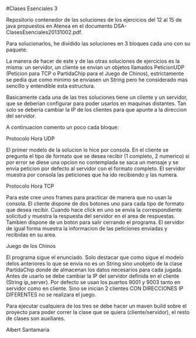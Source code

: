#Clases Esenciales 3

Repositorio contenedor de las soluciones de los ejercicios del 12 al 15 de java propuestos en Atenea en el documento DSA-ClasesEsenciales20131002.pdf.

Para solucionarlos, he dividido las soluciones en 3 bloques cada uno con su paquete. 

La manera de hacer de este y de las otras soluciones de ejercicios es la misma: un servidor, un cliente se envian un objetos llamados PeticionUDP (Peticion para TCP o PartidaChip para el Juego de Chinos), estrictamente se pedia que como minimo se enviasen un String pero he considerado mas sencillo y entendible esta estructura.

Basicamente cada una de las tres soluciones tiene un cliente y un servidor, que se deberian configurar para poder usarlos en maquinas distantes. Tan solo se deberia cambiar la IP de los clientes para que apunte a la direccion del servidor.

A continuacion comento un poco cada bloque:

Protocolo Hora UDP

El primer modelo de la solucion lo hice por consola. En el cliente se pregunta el tipo de formato que se desea recibir (1 completo, 2 numerico) si por error se diese una opcion no contemplada se saca un mensaje y se envia peticion por defecto al servidor con el formato completo. El servidor muestra por consola las peticiones que ha ido recibiendo y las numera.

Protocolo Hora TCP

Para este cree unos frames para practicar de manera que no usan la consola. El cliente dispone de dos botones uno para cada tipo de formato que desea recibir. Cuando hace click en uno se envia la correspondiente solicitud y muestra la respuesta del servidor en el area de respuestas. Tambien dispone de un boton para salir cerrando el programa. El servidor de igual forma muestra la informacion de las peticiones enviadas y recibidas en su area.

Juego de los Chinos

El programa sigue el enunciado. Solo destacar que como sigue el modelo delos anteriores lo que se envia no es un String sino unobjeto de la clase PartidaChip donde de almacenan los datos necesarios para cada jugada. Antes de usarlo se debe cambiar la IP del servidor definida en el cliente (String ip_server). Por defecto se usan los puertos 9001 y 9003 tanto en servidor como en cliente. Sino se inician 2 clientes CON DIRECCIONES IP DIFERENTES no se realizara el juego.


Para ejecutar cualquiera de los tres se debe hacer un maven build sobre el proyecto para poder correr la clase que se quiera (cliente/servidor), el resto de clases son auxiliares.


Albert Santamaria